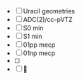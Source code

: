 - [ ] Uracil geometries
 - [ ] ADC(2)/cc-pVTZ
  - [ ] S0 min
  - [ ] S1 min
  - [ ] 01pp mecp
  - [ ] 01np mecp
- [ ] 
- [ ] :tada:
